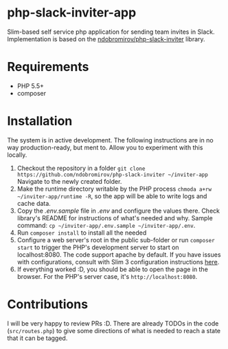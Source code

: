 # php-slack-inviter-app
Slim-based self service php application for sending team invites in Slack.
Implementation is based on the [ndobromirov/php-slack-inviter](https://github.com/ndobromirov/php-slack-inviter) library.

# Requirements
 - PHP 5.5+
 - composer

# Installation 
The system is in active development. The following instructions are in no way
production-ready, but ment to. Allow you to experiment with this locally.
1. Checkout the repository in a folder
   `git clone https://github.com/ndobromirov/php-slack-inviter ~/inviter-app`
   Navigate to the newly created folder.
2. Make the runtime directory writable by the PHP process
   `chmoda a+rw ~/inviter-app/runtime -R`, so the app will be able to write logs
   and cache data.
3. Copy the *.env.sample* file in *.env* and configure the values there. Check
   library's README for instructions of what's needed and why. Sample command: 
   `cp ~/inviter-app/.env.sample ~/inviter-app/.env`.
4. Run `composer install`  to install all the needed 
5. Configure a web server's root in the public sub-folder or run `composer start`
   to trigger the PHP's development server to start on localhost:8080. The code
   support apache by default. If you have issues with configurations, consult
   with Slim 3 configuration instructions [here](https://www.slimframework.com/docs/start/web-servers.html).
6. If everything worked :D, you should be able to open the page in the browser.
   For the PHP's server case, it's `http://localhost:8080`.

# Contributions
I will be very happy to review PRs :D. There are already TODOs in the code 
(`src/routes.php`) to give some directions of what is needed to reach a state
that it can be tagged.
